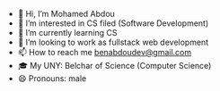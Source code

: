 - 👋 Hi, I’m Mohamed Abdou
- 👀 I’m interested in CS filed (Software Development) 
- 🌱 I’m currently learning CS
- 💞️ I’m looking to work as fullstack web development 
- 📫 How to reach me benabdoudev@gmail.com
- 🎓 My UNY: Belchar of Science (Computer Science)
- 😄 Pronouns: male

<!---
Mohamed24177/Mohamed24177 is a ✨ special ✨ repository because its `README.md` (this file) appears on your GitHub profile.
You can click the Preview link to take a look at your changes.
--->
